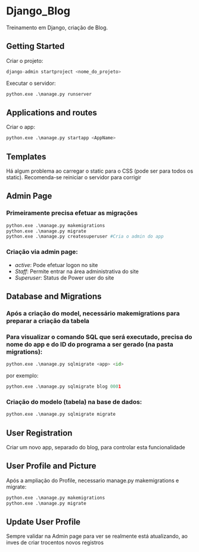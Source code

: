 # Django_Blog

Treinamento em Django, criação de Blog.

## Getting Started
Criar o projeto: 
```python
django-admin startproject <nome_do_projeto>

```
Executar o servidor:

```python
python.exe .\manage.py runserver
```

## Applications and routes
Criar o app:
```python
python.exe .\manage.py startapp <AppName>
```

## Templates
Há algum problema ao carregar o static para o CSS (pode ser para todos os static). Recomenda-se reiniciar o servidor para corrigir

## Admin Page 
### Primeiramente precisa efetuar as migrações

```python
python.exe .\manage.py makemigrations 
python.exe .\manage.py migrate  
python.exe .\manage.py createsuperuser #Cria o admin do app
```

### Criação via  admin page: 
- *active*: Pode efetuar logon no site
- *Staff*: Permite entrar na área administrativa do site
- *Superuser*: Status de Power user do site 

## Database and Migrations

### Após a criação do model, necessário makemigrations para preparar a criação da tabela

### Para visualizar o comando SQL que será executado, precisa do nome do app e do ID do programa a ser gerado (na pasta migrations):
```python
python.exe .\manage.py sqlmigrate <app> <id> 
``` 
por exemplo:
```python
python.exe .\manage.py sqlmigrate blog 0001
``` 

### Criação do modelo (tabela) na base de dados:
```python
python.exe .\manage.py sqlmigrate migrate
``` 

## User Registration
Criar um novo app, separado do blog, para controlar esta funcionalidade

## User Profile and Picture
Após a ampliação do Profile, necessario manage.py makemigrations e migrate:
```python
python.exe .\manage.py makemigrations 
python.exe .\manage.py migrate  
``` 

## Update User Profile
Sempre validar na Admin page para ver se realmente está atualizando, ao inves de criar trocentos novos registros 